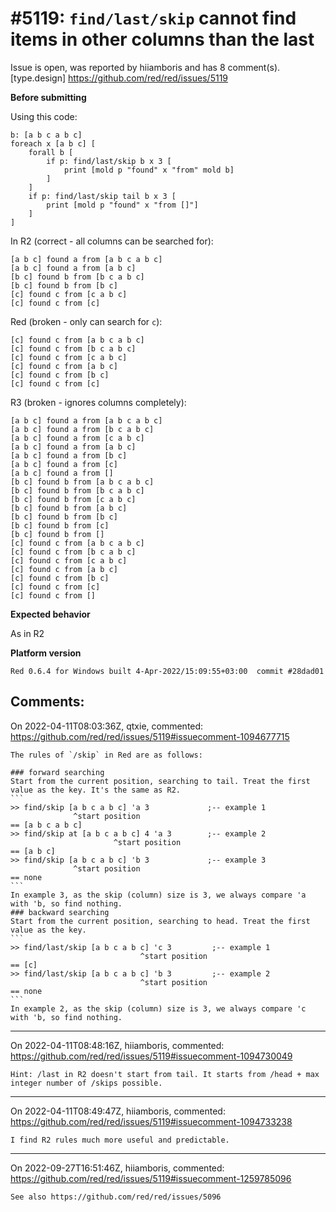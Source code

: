 
#5119: `find/last/skip` cannot find items in other columns than the last
================================================================================
Issue is open, was reported by hiiamboris and has 8 comment(s).
[type.design]
<https://github.com/red/red/issues/5119>

**Before submitting**

Using this code:
```
b: [a b c a b c]
foreach x [a b c] [
	forall b [
		if p: find/last/skip b x 3 [
			print [mold p "found" x "from" mold b]
		]
	]
	if p: find/last/skip tail b x 3 [
		print [mold p "found" x "from []"]
	]
]
```
In R2 (correct - all columns can be searched for):
```
[a b c] found a from [a b c a b c]
[a b c] found a from [a b c]
[b c] found b from [b c a b c]
[b c] found b from [b c]
[c] found c from [c a b c]
[c] found c from [c]
```
Red (broken - only can search for `c`):
```
[c] found c from [a b c a b c]
[c] found c from [b c a b c]
[c] found c from [c a b c]
[c] found c from [a b c]
[c] found c from [b c]
[c] found c from [c]
```
R3 (broken - ignores columns completely):
```
[a b c] found a from [a b c a b c]
[a b c] found a from [b c a b c]
[a b c] found a from [c a b c]
[a b c] found a from [a b c]
[a b c] found a from [b c]
[a b c] found a from [c]
[a b c] found a from []
[b c] found b from [a b c a b c]
[b c] found b from [b c a b c]
[b c] found b from [c a b c]
[b c] found b from [a b c]
[b c] found b from [b c]
[b c] found b from [c]
[b c] found b from []
[c] found c from [a b c a b c]
[c] found c from [b c a b c]
[c] found c from [c a b c]
[c] found c from [a b c]
[c] found c from [b c]
[c] found c from [c]
[c] found c from []
```

**Expected behavior**

As in R2

**Platform version**
```
Red 0.6.4 for Windows built 4-Apr-2022/15:09:55+03:00  commit #28dad01
```



Comments:
--------------------------------------------------------------------------------

On 2022-04-11T08:03:36Z, qtxie, commented:
<https://github.com/red/red/issues/5119#issuecomment-1094677715>

    The rules of `/skip` in Red are as follows:
    
    ### forward searching
    Start from the current position, searching to tail. Treat the first value as the key. It's the same as R2.
    ```
    >> find/skip [a b c a b c] 'a 3             ;-- example 1
                  ^start position
    == [a b c a b c]
    >> find/skip at [a b c a b c] 4 'a 3        ;-- example 2
                           ^start position
    == [a b c]
    >> find/skip [a b c a b c] 'b 3             ;-- example 3
                  ^start position
    == none
    ```
    In example 3, as the skip (column) size is 3, we always compare 'a with 'b, so find nothing.
    ### backward searching
    Start from the current position, searching to head. Treat the first value as the key.
    ```
    >> find/last/skip [a b c a b c] 'c 3         ;-- example 1
                                 ^start position
    == [c]
    >> find/last/skip [a b c a b c] 'b 3         ;-- example 2
                                 ^start position
    == none
    ```
    In example 2, as the skip (column) size is 3, we always compare 'c with 'b, so find nothing.

--------------------------------------------------------------------------------

On 2022-04-11T08:48:16Z, hiiamboris, commented:
<https://github.com/red/red/issues/5119#issuecomment-1094730049>

    Hint: /last in R2 doesn't start from tail. It starts from /head + max integer number of /skips possible.

--------------------------------------------------------------------------------

On 2022-04-11T08:49:47Z, hiiamboris, commented:
<https://github.com/red/red/issues/5119#issuecomment-1094733238>

    I find R2 rules much more useful and predictable.

--------------------------------------------------------------------------------

On 2022-09-27T16:51:46Z, hiiamboris, commented:
<https://github.com/red/red/issues/5119#issuecomment-1259785096>

    See also https://github.com/red/red/issues/5096


